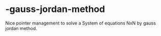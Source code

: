 # -gauss-jordan-method
Nice pointer management to solve a System of equations NxN by gauss jordan method.
